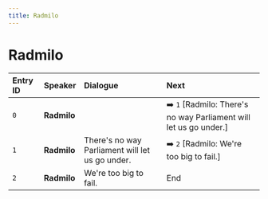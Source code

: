 ```yaml
---
title: Radmilo
---
```


# Radmilo


| Entry ID | Speaker | Dialogue | Next |
| :------- | :------ | :------- | :------------ |
| `0` | **Radmilo** |  | ➡️ `1` \[Radmilo: There's no way Parliament will let us go under\.\] |
| `1` | **Radmilo** | There's no way Parliament will let us go under\. | ➡️ `2` \[Radmilo: We're too big to fail\.\] |
| `2` | **Radmilo** | We're too big to fail\. | End |
